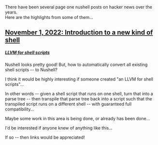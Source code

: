 
There have been several page one nushell posts on hacker news over the years.  
Here are the highlights from some of them...

## [November 1, 2022: Introduction to a new kind of shell](https://news.ycombinator.com/item?id=33419944)

##### [LLVM for shell scripts](https://news.ycombinator.com/item?id=33433840)

Nushell looks pretty good!
But, how to automatically convert all existing shell scripts -- to Nushell?

I think it would be highly interesting if someone created "an LLVM for shell scripts"...

In other words -- given a shell script that runs on one shell, turn that into a parse tree -- then transpile that parse tree back into a script such that the transpiled script runs on a different shell -- with guaranteed full compatibility...

Maybe some work in this area is being done, or already has been done...

I'd be interested if anyone knew of anything like this...

If so -- then links would be appreciated!
